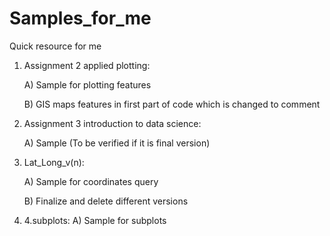 # Samples_for_me
Quick resource for me

1) Assignment 2 applied plotting: 

    A) Sample for plotting features 
    
    B) GIS maps features in first part of code which is changed to comment

2) Assignment 3 introduction to data science:

    A) Sample (To be verified if it is final version)

3) Lat_Long_v(n):

    A) Sample for coordinates query
    
    B) Finalize and delete different versions
    
4) 4.subplots:
    A) Sample for subplots
